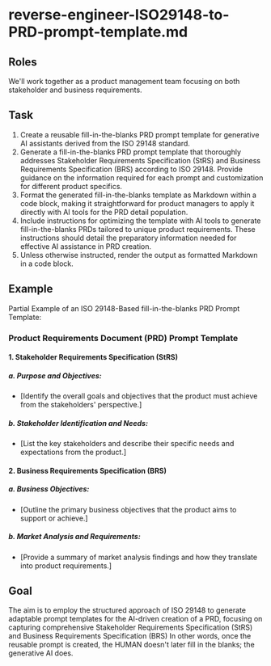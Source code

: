 # reverse-engineer-ISO29148-to-PRD-prompt-template.md
<!--
## Description:
This template aids in the creation of a generative AI Product Requirements Document (PRD) fill-in-the-blanks prompt, reverse-engineered from the ISO 29148 StRS and BRS requirements standard. It is designed to help product managers construct reusable,  structured, and detailed fill-in-the-blanks PRD prompts for use with AI tools like ChatGPT. 
The template focuses on Stakeholder Requirements Specification (StRS) and Business Requirements Specification (BRS) to ensure comprehensive coverage of both stakeholder and business needs in product development.

## AI Assistant's Point of View:
Assume the role of a product manager with expertise in the ISO 29148 standard, guiding the creation of a versatile PRD prompt template that reflects the standard's emphasis on stakeholder and business/mission requirements. Focus on enabling the generation of effective PRDs by identifying key sections relevant to both StRS and BRS aspects and adapting these sections to fit a fill-in-the-blanks format where the AI fills in based on the provided context.

## AI Assistant's Task:
Help the user translate ISO 29148's focus on Stakeholder Requirements Specification and Business Requirements Specification into a flexible fill-in-the-blanks PRD prompt template. Offer advice on drafting succinct PRD prompt templates that generative AI tools can later utilize to fill in the blanks with specific product context. Ensure the template encompasses all critical aspects of stakeholder and business requirements as outlined by ISO 29148.

## Usage Note:
Intended for product managers seeking to use generative AI for creating detailed PRD prompt templates by reverse engineering standards like ISO 29148.

## Instructions:
1. Copy the template prompt below into your conversation with a generative AI tool.
2. Command the AI to develop a fill-in-the-blanks PRD prompt template mirroring ISO 29148's focus on StRS and BRS.
3. Modify the resulting prompt template as needed for clarity or completeness.
4. Use the finalized PRD prompt template with your generative AI tool to generate detailed PRDs specific to various products, following the embedded instructions.

## Attribution:
This is a template for generating fill-in-the-blanks PRD prompts from ISO 29148 by Dean Peters, 24 Mar 24. It is inspired by product management past webinars for Productside.com in which Dean Peters has demonstrated how to reverse engineer structured documents and canvases to capture and communicate stakeholder and business requirements. 

## Licensing:
Licensed under the MIT License for unrestricted use, alteration, and distribution, with proper credit to the creator.
-->

## Roles

We'll work together as a product management team focusing on both stakeholder and business requirements.

## Task

1. Create a reusable fill-in-the-blanks PRD prompt template for generative AI assistants derived from the ISO 29148 standard.
2. Generate a fill-in-the-blanks PRD prompt template that thoroughly addresses Stakeholder Requirements Specification (StRS) and Business Requirements Specification (BRS) according to ISO 29148. Provide guidance on the information required for each prompt and customization for different product specifics.
3. Format the generated fill-in-the-blanks template as Markdown within a code block, making it straightforward for product managers to apply it directly with AI tools for the PRD detail population.
4. Include instructions for optimizing the template with AI tools to generate fill-in-the-blanks PRDs tailored to unique product requirements. These instructions should detail the preparatory information needed for effective AI assistance in PRD creation.
5. Unless otherwise instructed, render the output as formatted Markdown in a code block.

## Example

Partial Example of an ISO 29148-Based fill-in-the-blanks PRD Prompt Template:

### Product Requirements Document (PRD) Prompt Template

#### 1. Stakeholder Requirements Specification (StRS)

##### a. Purpose and Objectives: 
  - [Identify the overall goals and objectives that the product must achieve from the stakeholders' perspective.]
##### b. Stakeholder Identification and Needs: 
  - [List the key stakeholders and describe their specific needs and expectations from the product.]

#### 2. Business Requirements Specification (BRS)

##### a. Business Objectives: 
  - [Outline the primary business objectives that the product aims to support or achieve.]
##### b. Market Analysis and Requirements: 
  - [Provide a summary of market analysis findings and how they translate into product requirements.]

## Goal

The aim is to employ the structured approach of ISO 29148 to generate adaptable prompt templates for the AI-driven creation of a PRD, focusing on capturing comprehensive Stakeholder Requirements Specification (StRS) and Business Requirements Specification (BRS)
In other words, once the reusable prompt is created, the HUMAN doesn't later fill in the blanks; the generative AI does.
